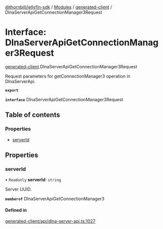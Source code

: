[@thornbill/jellyfin-sdk](../README.md) / [Modules](../modules.md) / [generated-client](../modules/generated_client.md) / DlnaServerApiGetConnectionManager3Request

# Interface: DlnaServerApiGetConnectionManager3Request

[generated-client](../modules/generated_client.md).DlnaServerApiGetConnectionManager3Request

Request parameters for getConnectionManager3 operation in DlnaServerApi.

**`export`**

**`interface`** DlnaServerApiGetConnectionManager3Request

## Table of contents

### Properties

- [serverId](generated_client.DlnaServerApiGetConnectionManager3Request.md#serverid)

## Properties

### serverId

• `Readonly` **serverId**: `string`

Server UUID.

**`memberof`** DlnaServerApiGetConnectionManager3

#### Defined in

[generated-client/api/dlna-server-api.ts:1027](https://github.com/thornbill/jellyfin-sdk-typescript/blob/3ae780a/src/generated-client/api/dlna-server-api.ts#L1027)
